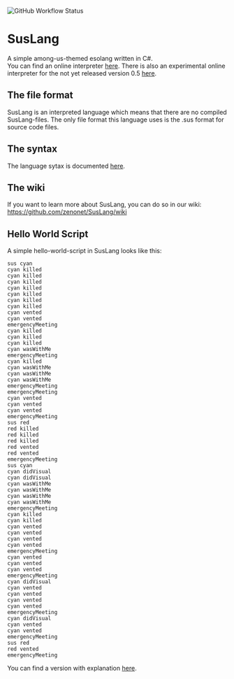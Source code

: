 ![GitHub Workflow Status](https://img.shields.io/github/actions/workflow/status/zenonet/SusLang/dotnetPublish.yml)

# SusLang

A simple among-us-themed esolang written in C#.<br>
You can find an online interpreter [here](http://api.zenonet.de/SusLang/0.4/). There is also an experimental online interpreter for the not yet released version 0.5 [here](http://api.zenonet.de/SusLang/0.5/).

## The file format

SusLang is an interpreted language which means that there are no compiled SusLang-files. 
The only file format this language uses is the .sus format for source code files.

## The syntax

The language sytax is documented [here](https://github.com/zenonet/SusLang/blob/master/syntax.md).

## The wiki

If you want to learn more about SusLang, you can do so in our wiki: https://github.com/zenonet/SusLang/wiki

## Hello World Script

A simple hello-world-script in SusLang looks like this:

```suslang
sus cyan
cyan killed
cyan killed
cyan killed
cyan killed
cyan killed
cyan killed
cyan killed
cyan vented
cyan vented
emergencyMeeting
cyan killed
cyan killed
cyan killed
cyan wasWithMe
emergencyMeeting
cyan killed
cyan wasWithMe
cyan wasWithMe
cyan wasWithMe
emergencyMeeting
emergencyMeeting
cyan vented
cyan vented
cyan vented
emergencyMeeting
sus red
red killed
red killed
red killed
red vented
red vented
emergencyMeeting
sus cyan
cyan didVisual
cyan didVisual
cyan wasWithMe
cyan wasWithMe
cyan wasWithMe
cyan wasWithMe
emergencyMeeting
cyan killed
cyan killed
cyan vented
cyan vented
cyan vented
cyan vented
emergencyMeeting
cyan vented
cyan vented
cyan vented
emergencyMeeting
cyan didVisual
cyan vented
cyan vented
cyan vented
cyan vented
emergencyMeeting
cyan didVisual
cyan vented
cyan vented
emergencyMeeting
sus red
red vented
emergencyMeeting
```
You can find a version with explanation [here](Examples/helloWorld.sus).
